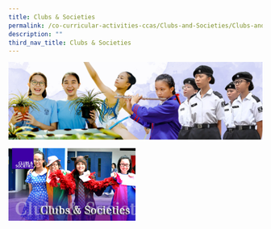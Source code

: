 ```yaml
---
title: Clubs & Societies
permalink: /co-curricular-activities-ccas/Clubs-and-Societies/Clubs-and-Societies/
description: ""
third_nav_title: Clubs & Societies
---
```

![](/images/Banner%20Photos/05%20subpage%20cca.jpg)


<img src="/images/CS_Header.jpg" style="width:50%">